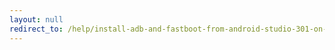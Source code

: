 ```yaml
---
layout: null
redirect_to: /help/install-adb-and-fastboot-from-android-studio-301-on-windows-7-professional/
---
```

